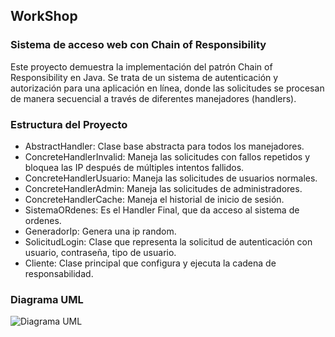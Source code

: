 ## WorkShop
### Sistema de acceso web con Chain of Responsibility

Este proyecto demuestra la implementación del patrón Chain of Responsibility en Java. Se trata de un sistema de autenticación y autorización para una aplicación en línea, donde las solicitudes se procesan de manera secuencial a través de diferentes manejadores (handlers).

### Estructura del Proyecto

<ul>
<li>AbstractHandler: Clase base abstracta para todos los manejadores.</li>
<li>ConcreteHandlerInvalid: Maneja las solicitudes con fallos repetidos y bloquea las IP después de múltiples intentos fallidos.</li>
<li>ConcreteHandlerUsuario: Maneja las solicitudes de usuarios normales.</li>
<li>ConcreteHandlerAdmin: Maneja las solicitudes de administradores.</li>
<li>ConcreteHandlerCache: Maneja el historial de inicio de sesión.</li>
<li>SistemaORdenes: Es el Handler Final, que da acceso al sistema de ordenes.</li>
<li>GeneradorIp: Genera una ip random.</li>
<li>SolicitudLogin: Clase que representa la solicitud de autenticación con usuario, contraseña, tipo de usuario.</li>
<li>Cliente: Clase principal que configura y ejecuta la cadena de responsabilidad.</li>
</ul>

### Diagrama UML

![Diagrama UML](https://raw.githubusercontent.com/SantiagoGZ1/WorkShopAccesoWeb/master/src/img/Workshop2.drawio.png)
